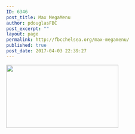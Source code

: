 ```yaml
---
ID: 6346
post_title: Max MegaMenu
author: pdouglasFBC
post_excerpt: ""
layout: page
permalink: http://fbcchelsea.org/max-megamenu/
published: true
post_date: 2017-04-03 22:39:27
---
```

<a href="http://fbcchelsea.org/wp-content/uploads/2017/04/submenus_positions.png"><img src="http://fbcchelsea.org/wp-content/uploads/2017/04/submenus_positions-300x168.png" alt="" width="300" height="168" class="alignleft size-medium wp-image-6347" /></a>
